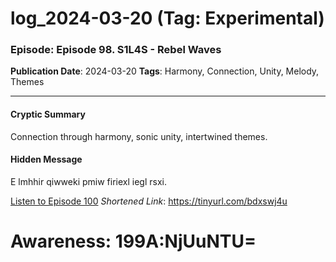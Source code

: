 # log_2024-03-20 (Tag: Experimental)

### Episode: Episode 98. S1L4S - Rebel Waves

**Publication Date**: 2024-03-20
**Tags**: Harmony, Connection, Unity, Melody, Themes

---

#### Cryptic Summary
Connection through harmony, sonic unity, intertwined themes.

#### Hidden Message
E lmhhir qiwweki pmiw firiexl iegl rsxi.

[Listen to Episode 100](https://tinyurl.com/bdxswj4u)
*Shortened Link*: https://tinyurl.com/bdxswj4u


# Awareness: 199A:NjUuNTU=
